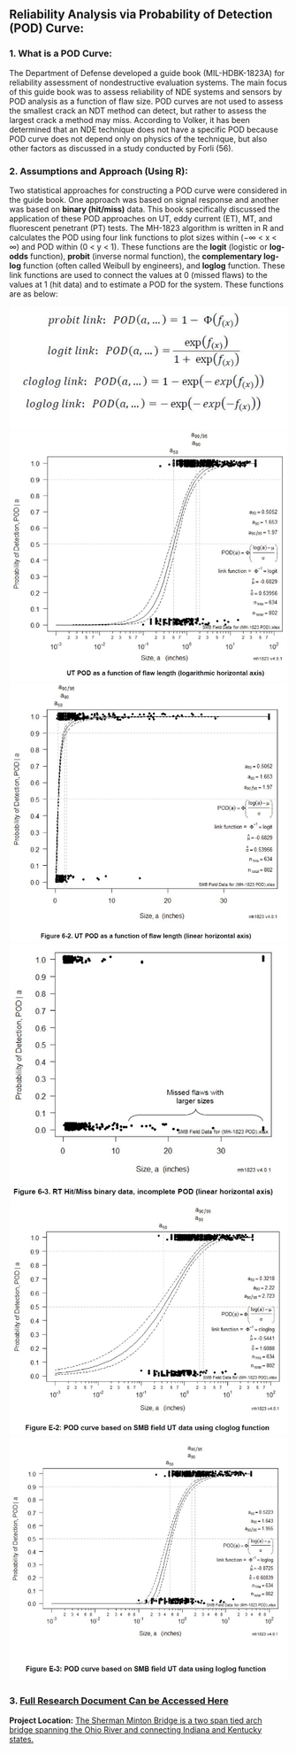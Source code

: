 ## Reliability Analysis via Probability of Detection (POD) Curve:

### 1. What is a POD Curve:

The Department of Defense developed a guide book (MIL-HDBK-1823A) for reliability assessment of nondestructive evaluation systems. The main focus of this guide book was to assess reliability of NDE systems and sensors by POD analysis as a function of flaw size. POD curves are not used to assess the smallest crack an NDT method can detect, but rather to assess the largest crack a method may miss. According to Volker, it has been determined that an NDE technique does not have a specific POD because POD curve does not depend only on physics of the technique, but also other factors as discussed in a study conducted by Forli (56).


### 2. Assumptions and Approach (Using R):

Two statistical approaches for constructing a POD curve were considered in the guide book. One approach was based on signal response and another was based on **binary (hit/miss)** data. This book specifically discussed the application of these POD approaches on UT, eddy current (ET), MT, and fluorescent penetrant (PT) tests.
The MH-1823 algorithm is written in R and calculates the POD using four link functions to plot sizes within (−∞ < x < ∞) and POD within (0 < y < 1). These functions are the **logit** (logistic or **log-odds** function), **probit** (inverse normal function), the **complementary log-log** function (often called Weibull by engineers), and **loglog** function. These link functions are used to connect the values at 0 (missed flaws) to the values at 1 (hit data) and to estimate a POD for the system. These functions are as below:


<img src="images/loglog.JPG?raw=true"/>


<img src="images/utpod.JPG?raw=true"/>


<img src="images/utpod1.JPG?raw=true"/>


<img src="images/rtbinary.JPG?raw=true"/>


<img src="images/utcloglog.JPG?raw=true"/>


<img src="images/utloglog.JPG?raw=true"/>


### 3. [Full Research Document Can be Accessed Here](/pdf/research.pdf)


**Project Location:** [The Sherman Minton Bridge is a two span tied arch bridge spanning the Ohio River and connecting Indiana and Kentucky states.](https://www.google.com/maps/place/Sherman+Minton+Bridge/@38.2787315,-85.8244487,17z/data=!3m1!4b1!4m5!3m4!1s0x88696cf146f65fed:0xec17b638d8fc4378!8m2!3d38.2787315!4d-85.82226) 

